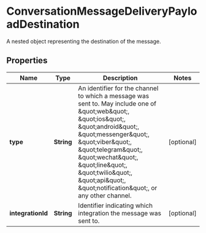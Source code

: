 

# ConversationMessageDeliveryPayloadDestination

A nested object representing the destination of the message.
## Properties

Name | Type | Description | Notes
------------ | ------------- | ------------- | -------------
**type** | **String** | An identifier for the channel to which a message was sent to. May include one of \&quot;web\&quot;, \&quot;ios\&quot;, \&quot;android\&quot;, \&quot;messenger\&quot;, \&quot;viber\&quot;, \&quot;telegram\&quot;, \&quot;wechat\&quot;, \&quot;line\&quot;, \&quot;twilio\&quot;, \&quot;api\&quot;, \&quot;notification\&quot;, or any other channel. |  [optional]
**integrationId** | **String** | Identifier indicating which integration the message was sent to. |  [optional]



